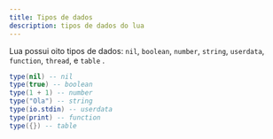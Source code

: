 ```yaml
---
title: Tipos de dados
description: tipos de dados do lua
---
```


Lua possui oito tipos de dados: `nil`, `boolean`, `number`, `string`, `userdata`, `function`, `thread`, e `table` .

```lua
type(nil) -- nil
type(true) -- boolean
type(1 + 1) -- number
type("Ola") -- string
type(io.stdin) -- userdata
type(print) -- function
type({}) -- table
```
